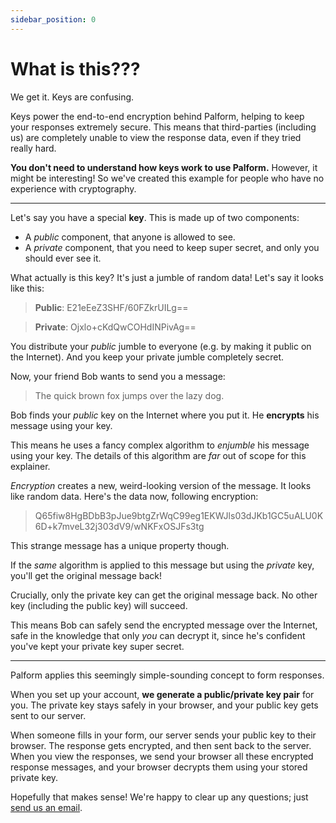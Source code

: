 ```yaml
---
sidebar_position: 0
---
```


# What is this???

We get it. Keys are confusing.

Keys power the end-to-end encryption behind Palform, helping to keep your responses extremely secure. This means that third-parties (including us) are completely unable to view the response data, even if they tried really hard.

**You don't need to understand how keys work to use Palform.** However, it might be interesting! So we've created this example for people who have no experience with cryptography.

---

Let's say you have a special **key**. This is made up of two components:

- A _public_ component, that anyone is allowed to see.
- A _private_ component, that you need to keep super secret, and only you should ever see it.

What actually is this key? It's just a jumble of random data! Let's say it looks like this:

> **Public**: E21eEeZ3SHF/60FZkrUILg==

> **Private**: Ojxlo+cKdQwCOHdINPivAg==

You distribute your _public_ jumble to everyone (e.g. by making it public on the Internet). And you keep your private jumble completely secret.

Now, your friend Bob wants to send you a message:

> The quick brown fox jumps over the lazy dog.

Bob finds your _public_ key on the Internet where you put it. He **encrypts** his message using your key.

This means he uses a fancy complex algorithm to _enjumble_ his message using your key. The details of this algorithm are _far_ out of scope for this explainer.

_Encryption_ creates a new, weird-looking version of the message. It looks like random data. Here's the data now, following encryption:

> Q65fiw8HgBDbB3pJue9btgZrWqC99eg1EKWJls03dJKb1GC5uALU0K6D+k7mveL32j303dV9/wNKFxOSJFs3tg

This strange message has a unique property though.

If the _same_ algorithm is applied to this message but using the _private_ key, you'll get the original message back!

Crucially, only the private key can get the original message back. No other key (including the public key) will succeed.

This means Bob can safely send the encrypted message over the Internet, safe in the knowledge that only _you_ can decrypt it, since he's confident you've kept your private key super secret.

---

Palform applies this seemingly simple-sounding concept to form responses.

When you set up your account, **we generate a public/private key pair** for you. The private key stays safely in your browser, and your public key gets sent to our server.

When someone fills in your form, our server sends your public key to their browser. The response gets encrypted, and then sent back to the server. When you view the responses, we send your browser all these encrypted response messages, and your browser decrypts them using your stored private key.

Hopefully that makes sense! We're happy to clear up any questions; just [send us an email](/).
